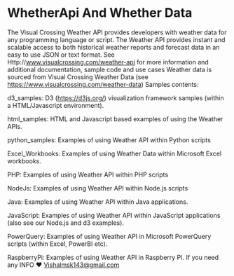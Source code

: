 # WhetherApi And Whether Data
The Visual Crossing Weather API provides developers with weather data for any programming language or script. The Weather API provides instant and scalable access to both historical weather reports and forecast data in an easy to use JSON or text format. See
Http://www.visualcrossing.com/weather-api
for more information and additional documentation, sample code and use cases
Weather data is sourced from Visual Crossing Weather Data (see https://www.visualcrossing.com/weather-data)
Samples contents:

d3_samples: D3 (https://d3js.org/) visualization framework samples (within a HTML/Javascript environment).

html_samples: HTML and Javascript based examples of using the Weather APIs.

python_samples: Examples of using Weather API within Python scripts

Excel_Workbooks: Examples of using Weather Data within Microsoft Excel workbooks.

PHP: Examples of using Weather API within PHP scripts

NodeJs: Examples of using Weather API within Node.js scripts

Java: Examples of using Weather API within Java applications.

JavaScript: Examples of using Weather API within JavaScript applications (also see our Node.js and d3 examples).

PowerQuery: Examples of using Weather API in Microsoft PowerQuery scripts (within Excel, PowerBI etc).

RaspberryPi: Examples of using Weather API in Raspberry PI.
If you need any INFO ❤️
Vishalmsk143@gmail.com
